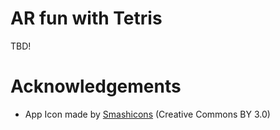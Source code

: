 # AR fun with Tetris

TBD!

# Acknowledgements

* App Icon made by [Smashicons](https://www.flaticon.com/authors/smashicons) (Creative Commons BY 3.0)
